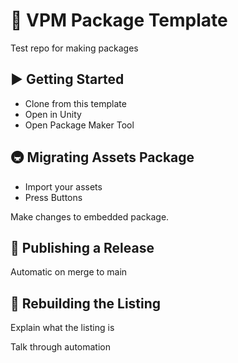 # 🎁 VPM Package Template

Test repo for making packages

## ▶ Getting Started

* Clone from this template
* Open in Unity
* Open Package Maker Tool

## 🚇 Migrating Assets Package
* Import your assets
* Press Buttons

Make changes to embedded package.

## 🎉 Publishing a Release

Automatic on merge to main

## 📃 Rebuilding the Listing

Explain what the listing is

Talk through automation
